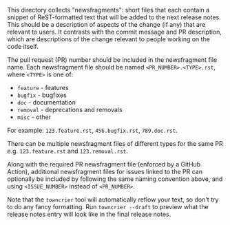 This directory collects "newsfragments": short files that each contain
a snippet of ReST-formatted text that will be added to the next
release notes. This should be a description of aspects of the change
(if any) that are relevant to users. It contrasts with the
commit message and PR description, which are descriptions of the change
relevant to people working on the code itself.

The pull request (PR) number should be included in the newsfragment file name. Each newsfragment file
should be named `<PR_NUMBER>.<TYPE>.rst`, where `<TYPE>` is one of:

* `feature` - features
* `bugfix` - bugfixes
* `doc` - documentation
* `removal` - deprecations and removals
* `misc` - other

For example: `123.feature.rst`, `456.bugfix.rst`, `789.doc.rst`.

There can be multiple newsfragment files of different types for the same PR
e.g. `123.feature.rst` and `123.removal.rst`.

Along with the required PR newsfragment file (enforced by a GitHub Action),
additional newsfragment files for issues linked to the PR can optionally be
included by following the same naming convention above, and
using `<ISSUE_NUMBER>` instead of `<PR_NUMBER>`.

Note that the `towncrier` tool will automatically
reflow your text, so don't try to do any fancy formatting. Run
`towncrier --draft` to preview what the release notes entry
will look like in the final release notes.
